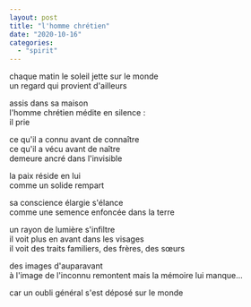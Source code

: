 ```yaml
---
layout: post
title: "l'homme chrétien"
date: "2020-10-16"
categories:
  - "spirit"
---
```


chaque matin le soleil jette sur le monde  
un regard qui provient d'ailleurs

assis dans sa maison  
l'homme chrétien médite en silence :  
il prie

ce qu'il a connu avant de connaître  
ce qu'il a vécu avant de naître  
demeure ancré dans l'invisible

la paix réside en lui  
comme un solide rempart

sa conscience élargie s'élance  
comme une semence enfoncée dans la terre

un rayon de lumière s'infiltre  
il voit plus en avant dans les visages  
il voit des traits familiers, des frères, des sœurs

des images d'auparavant  
à l'image de l'inconnu remontent
mais la mémoire lui manque...  

car un oubli général s'est déposé sur le monde
